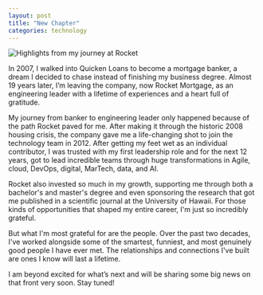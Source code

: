 ```yaml
---
layout: post
title: "New Chapter"
categories: technology
---
```



<img src="/assets/images/rkt-journey.png" alt="Highlights from my journey at Rocket" class="center">

In 2007, I walked into Quicken Loans to become a mortgage banker, a dream I decided to chase instead of finishing my business degree. Almost 19 years later, I’m leaving the company, now Rocket Mortgage, as an engineering leader with a lifetime of experiences and a heart full of gratitude.

My journey from banker to engineering leader only happened because of the path Rocket paved for me. After making it through the historic 2008 housing crisis, the company gave me a life-changing shot to join the technology team in 2012. After getting my feet wet as an individual contributor, I was trusted with my first leadership role and for the next 12 years, got to lead incredible teams through huge transformations in Agile, cloud, DevOps, digital, MarTech, data, and AI.

Rocket also invested so much in my growth, supporting me through both a bachelor's and master's degree and even sponsoring the research that got me published in a scientific journal at the University of Hawaii. For those kinds of opportunities that shaped my entire career, I'm just so incredibly grateful.

But what I'm most grateful for are the people. Over the past two decades, I've worked alongside some of the smartest, funniest, and most genuinely good people I have ever met. The relationships and connections I've built are ones I know will last a lifetime.

I am beyond excited for what’s next and will be sharing some big news on that front very soon. Stay tuned!